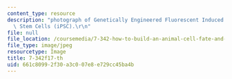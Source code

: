 ```yaml
---
content_type: resource
description: "photograph of Genetically Engineered Fluorescent Induced Pluripotent\
  \ Stem Cells (iPSC).\r\n"
file: null
file_location: /coursemedia/7-342-how-to-build-an-animal-cell-fate-and-identity-in-development-and-disease-fall-2017/661c80992f30a3c007e8e729cc45ba4b_7-342f17-th.jpg
file_type: image/jpeg
resourcetype: Image
title: 7-342f17-th
uid: 661c8099-2f30-a3c0-07e8-e729cc45ba4b
---
```

